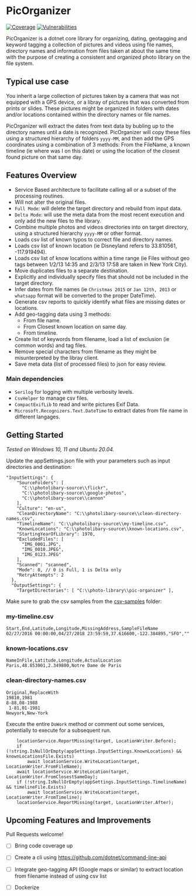 # PicOrganizer
[![Coverage](https://sonarcloud.io/api/project_badges/measure?project=ebCrypto_PicOrganizer&metric=coverage)](https://sonarcloud.io/summary/new_code?id=ebCrypto_PicOrganizer)
[![Vulnerabilities](https://sonarcloud.io/api/project_badges/measure?project=ebCrypto_PicOrganizer&metric=vulnerabilities)](https://sonarcloud.io/summary/new_code?id=ebCrypto_PicOrganizer)

PicOrganizer is a dotnet core library for organizing, dating, geotagging and keyword tagging a collection of pictures and videos using file names, directory names and information from files taken at about the same time with the purpose of creating a consistent and organized photo library on the file system.


## Typical use case
You inherit a large collection of pictures taken by a camera that was not equipped with a GPS device, or a libray of pictures that was converted from prints or slides. These pictures might be organized in folders with dates and/or locations contained within the directory names or file names. 

PicOrganizer will extract the dates from text data by bubling up to the directory names until a date is recognized. PicOrganizer will copy these files using a structured hierarchy of folders `yyyy-MM`, and then add the GPS coordinates using a combination of 3 methods: From the FileName, a known timeline (ie where was I on this date) or using the location of the closest found picture on that same day.

## Features Overview
* Service Based architecture to facilitate calling all or a subset of the processing routines.
* Will not alter the original files.
* `Full Mode`: will delete the target directory and rebuild from input data.
* `Delta Mode`: will use the meta data from the most recent execution and only add the new files to the library.
* Combine multiple photos and videos directories into on target directory, using a structured hierarchy `yyyy-MM` or other format.
* Loads csv list of known typos to correct file and directory names.
* Loads csv list of known location (ie Disneyland refers to 33.810561, -117.919494).
* Loads csv list of know locations within a time range (ie Files without geo tags between 1/2/13 14:35 and 2/3/13 17:58 are taken in New York City).
* Move duplicates files to a separate destination.
* Explicitly and individually specify files that should not be included in the target directory.
* Infer dates from file names (ie `Christmas 2015` or `Jan 12th, 2013` or `whatsapp` format will be converted to the proper DateTime).
* Generate csv reports to quickly identify what files are missing dates or locations.
* Add geo-tagging data using 3 methods:
  - From file name.
  - From Closest known location on same day.
  - From timeline. 
* Create list of keywords from filename, load a list of exclusion (ie common words) and tag files.
* Remove special characters from filename as they might be misunterpreted by the libray client.
* Save meta data (list of processed files) to json for easy review.

### Main dependencies
* `Serilog` for logging with multiple verbosity levels.
* `CsvHelper` to manage csv files.
* `CompactExifLib` to read and write pictures Exif Data.
* `Microsoft.Recognizers.Text.DateTime` to extract dates from file name in different langages.

## Getting Started
_Tested on Windows 10, 11 and Ubuntu 20.04._

Update the appSettings.json file with your parameters such as input directories and destination:
```
"InputSettings": {
    "SourceFolders": [
      "C:\\photolibary-source\\flickr",
      "C:\\photolibary-source\\google-photos",
      "C:\\photolibary-source\\cannon"
    ],
    "Culture": "en-us",
    "CleanDirectoryName": "C:\\photolibary-source\\clean-directory-names.csv",
    "TimelineName": "C:\\photolibary-source\\my-timeline.csv",
    "KnownLocations": "C:\\photolibary-source\\known-locations.csv",
    "StartingYearOfLibrary": 1970,
    "ExcludedFiles": [
      "IMG_0001.JPG",
      "IMG_0010.JPEG",
      "IMG_0123.JPEG"
    ],
    "Scanned": "scanned",
    "Mode": 0, // 0 is Full, 1 is Delta only
    "RetryAttempts": 2
  },
  "OutputSettings": {
    "TargetDirectories": [ "C:\\photo-library\\pic-organizer" ],
```

Make sure to grab the csv samples from the [csv-samples](csv-samples) folder:

### my-timeline.csv
```
Start,End,Latitude,Longitude,MissingAddress,SampleFileName
02/27/2016 00:00:00,04/27/2018 23:59:59,37.616600,-122.384895,"SFO",""
```
### known-locations.csv
```
NameInFile,Latitude,Longitude,ActualLocation
Paris,48.853001,2.349800,Notre Dame de Paris
```
### clean-directory-names.csv
```
Original,ReplaceWith
19810,1981
8-88,08-1988
 1-81,01-1981
Newyork,New-York 
```
Execute the entire `DoWork` method or comment out some services, potentially to execute for a subsequent run.
```
    locationService.ReportMissing(target, LocationWriter.Before);
    if (!string.IsNullOrEmpty(appSettings.InputSettings.KnownLocations) && knownLocationsFile.Exists)
        await locationService.WriteLocation(target, LocationWriter.FromFileName);
    await locationService.WriteLocation(target, LocationWriter.FromClosestSameDay);
    if (!string.IsNullOrEmpty(appSettings.InputSettings.TimelineName) && timelineFile.Exists)
        await locationService.WriteLocation(target, LocationWriter.FromTimeline);
    locationService.ReportMissing(target, LocationWriter.After);
```

## Upcoming Features and Improvements
Pull Requests welcome!
* [ ] Bring code coverage up
* [ ] Create a cli using https://github.com/dotnet/command-line-api
* [ ] Integrate geo-tagging API (Google maps or similar) to extract location from filename instead of using csv list
* [ ] Dockerize



